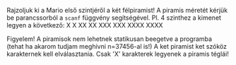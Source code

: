 Rajzoljuk ki a Mario első szintjéről a két félpiramist! A piramis méretét kérjük be parancssorból a `scanf` függvény segítségével. Pl. 4 szinthez a kimenet legyen a következő:
   X  X
  XX  XX
 XXX  XXX
XXXX  XXXX

Figyelem!
A piramisok nem lehetnek statikusan beegetve a programba (tehat ha akarom tudjam meghivni n=37456-al is!) A ket piramist ket szóköz karakternek kell elválasztania. Csak 'X' karakterek legyenek a piramis téglái!